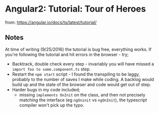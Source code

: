 # Angular2: Tutorial: Tour of Heroes

from: https://angular.io/docs/ts/latest/tutorial/

## Notes

At time of writing (9/25/2016) the tutorial is bug free, everything works. If you're following the tutorial and hit errors in the browser - try;

* Backtrack, double check every step - invariably you will have missed a `import foo to some.component.ts` step. 
* Restart the `npm start` script - I found the transpiling to be laggy, probably to the number of saves I make while coding. A backlog would build up and the state of the browser and code would get out of step.
* Harder bugs in my code included;
  * missing `implements OnInit` on the class, and then not precisely matching the interface (eg `ngOninit` vs `ngOnInit`), the typescript compiler won't pick up the typo.
 
